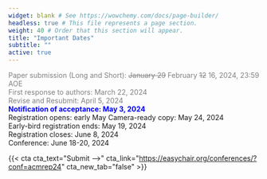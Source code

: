 ```yaml
---
widget: blank # See https://wowchemy.com/docs/page-builder/
headless: true # This file represents a page section.
weight: 40 # Order that this section will appear.
title: "Important Dates"
subtitle: ""
active: true
---
```


<span style=color:grey>Paper submission (Long and Short): ~~January 29~~ February ~~12~~ 16, 2024, 23:59 AOE</span>  
<span style=color:grey>First response to authors: March 22, 2024</span>  
<span style=color:grey>Revise and Resubmit: April 5, 2024</span>  
<span style=color:blue;font-weight:bold>Notification of acceptance:  May 3, 2024</span>  
Registration opens: early May
Camera-ready copy:  May 24, 2024  
Early-bird registration ends: May 19, 2024  
Registration closes: June 8, 2024  
Conference:  June 18-20, 2024  

{{< cta cta_text="Submit -->" cta_link="https://easychair.org/conferences/?conf=acmrep24" cta_new_tab="false" >}}
